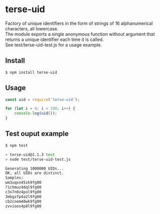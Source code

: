 # terse-uid
Factory of unique identifiers in the form of strings of 16 alphanumerical characters, all lowercase.\
The module exports a single anonymous function without argument that returns a unique identifier each time it is called.\
See test/terse-uid-test.js for a usage example.

## Install
```
$ npm install terse-uid
```

## Usage
```js
const uid = require('terse-uid');

for (let i = 0; i < 100; i++) {
    console.log(uid());
}
```

## Test ouput example
```sh
$ npm test

> terse-uid@1.1.3 test
> node test/terse-uid-test.js

Generating 1000000 UIDs...
OK, all UIDs are distinct.
Samples:
wm3uqxn45zk9fg00
71chmuz4dql9fg00
c3x7n0z4pol9fg00
3mbgzfp4a2l9fg00
cb2cnem40wk9fg00
zvvioos4p8l9fg00
```

